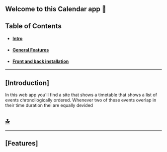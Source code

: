 ## Welcome to this Calendar app 👋

## Table of Contents

- #### [Intro](#introduction)

- #### [General Features](#features)

- #### [Front and back installation](#installation)

---

## [Introduction]

In this web app you'll find a site that shows a timetable that shows a list of events chronollogically ordered. Whenever two of these events overlap in their time duration thei are equally devided

## [🔝](#table-of-contents)

---

## [Features]
